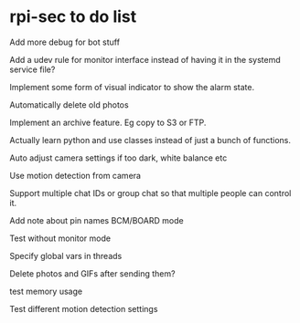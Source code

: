 # rpi-sec to do list

Add more debug for bot stuff

Add a udev rule for monitor interface instead of having it in the systemd service file?

Implement some form of visual indicator to show the alarm state.

Automatically delete old photos

Implement an archive feature. Eg copy to S3 or FTP.

Actually learn python and use classes instead of just a bunch of functions.

Auto adjust camera settings if too dark, white balance etc

Use motion detection from camera

Support multiple chat IDs or group chat so that multiple people can control it.

Add note about pin names BCM/BOARD mode

Test without monitor mode

Specify global vars in threads

Delete photos and GIFs after sending them?

test memory usage

Test different motion detection settings
